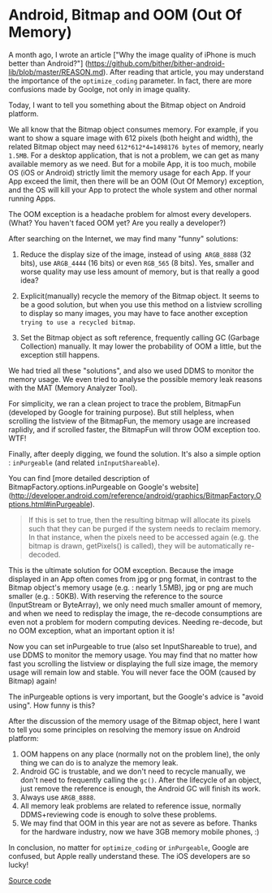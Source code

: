 # Android, Bitmap and OOM (Out Of Memory)

A month ago, I wrote an article ["Why the image quality of iPhone is much better than Android?"] (https://github.com/bither/bither-android-lib/blob/master/REASON.md). After reading that article, you may understand the importance of the `optimize_coding` parameter. In fact, there are more confusions made by Goolge, not only in image quality.

Today, I want to tell you something about the Bitmap object on Android platform.

We all know that the Bitmap object consumes memory. For example, if you want to show a square image with 612 pixels (both height and width), the related Bitmap object may need `612*612*4=1498176 bytes` of memory, nearly `1.5MB`. For a desktop application, that is not a problem, we can get as many available memory as we need. But for a mobile App, it is too much, mobile OS (iOS or Android) strictly limit the memory usage for each App. If your App exceed the limit, then there will be an OOM (Out Of Memory) exception, and the OS will kill your App to protect the whole system and other normal running Apps.

The OOM exception is a headache problem for almost every developers. (What? You haven't faced OOM yet? Are you really a developer?)

After searching on the Internet, we may find many "funny" solutions:

1. Reduce the display size of the image, instead of using` ARGB_8888` (32 bits), use `ARGB_4444` (16 bits) or even `RGB_565` (8 bits). Yes, smaller and worse quality may use less amount of memory, but is that really a good idea?

2. Explicit(manually) recycle the memory of the Bitmap object. It seems to be a good solution, but when you use this method on a listview scrolling to display so many images, you may have to face another exception `trying to use a recycled bitmap`.

3. Set the Bitmap object as soft reference, frequently calling GC (Garbage Collection) manually. It may lower the probability of OOM a little, but the exception still happens.

We had tried all these "solutions", and also we used DDMS to monitor the memory usage. We even tried to analyse the possible memory leak reasons with the MAT (Memory Analyzer Tool).

For simplicity, we ran a clean project to trace the problem, BitmapFun (developed by Google for training purpose). But still helpless, when scrolling the listview of the BitmapFun, the memory usage are increased raplidly, and if scrolled faster, the BitmapFun will throw OOM exception too. WTF!

Finally, after deeply digging, we found the solution. It's also a simple option : `inPurgeable` (and related `inInputShareable`).

You can find [more detailed description of BitmapFactory.options.inPurgeable on Google's website] (http://developer.android.com/reference/android/graphics/BitmapFactory.Options.html#inPurgeable).


> If this is set to true, then the resulting bitmap will allocate its pixels such that they can be purged if the system needs to reclaim memory. In that instance, when the pixels need to be accessed again (e.g. the bitmap is drawn, getPixels() is called), they will be automatically re-decoded.

This is the ultimate solution for OOM exception. Because the image displayed in an App often comes from jpg or png format, in contrast to the Bitmap object's memory usage (e.g. : nearly 1.5MB), jpg or png are much smaller (e.g. : 50KB). With reserving the reference to the source (InputStream or ByteArray), we only need much smaller amount of memory, and when we need to redisplay the image, the re-decode consumptions are even not a problem for modern computing devices. Needing re-decode, but no OOM exception, what an important option it is!

Now you can set inPurgeable to true (also set InputShareable to true), and use DDMS to monitor the memory usage. You may find that no matter how fast you scrolling the listview or displaying the full size image, the memory usage will remain low and stable. You will never face the OOM (caused by Bitmap) again!

The inPurgeable options is very important, but the Google's advice is "avoid using". How funny is this?

After the discussion of the memory usage of the Bitmap object, here I want to tell you some principles on resolving the memory issue on Android platform:

1. OOM happens on any place (normally not on the problem line), the only thing we can do is to analyze the memory leak.
2. Android GC is trustable, and we don't need to recycle manually, we don't need to frequently calling the `gc()`. After the lifecycle of an object, just remove the reference is enough, the Android GC will finish its work.
3. Always use `ARGB_8888`.
4. All memory leak problems are related to reference issue, normally DDMS+reviewing code is enough to solve these problems.
5. We may find that OOM in this year are not as severe as before. Thanks for the hardware industry, now we have 3GB memory mobile phones, :)

In conclusion, no matter for `optimize_coding` or `inPurgeable`, Google are confused, but Apple really understand these. The iOS developers are so lucky!

[Source code](https://github.com/bither/bither-bitmap-sample)

